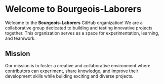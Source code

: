 # Welcome to Bourgeois-Laborers

Welcome to the **Bourgeois-Laborers** GitHub organization! We are a collaborative group dedicated to building and testing innovative projects together. This organization serves as a space for experimentation, learning, and teamwork.


## Mission

Our mission is to foster a creative and collaborative environment where contributors can experiment, share knowledge, and improve their development skills while building exciting and diverse projects.

